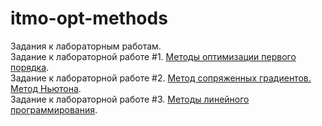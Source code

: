 # itmo-opt-methods

Задания к лабораторным работам.   
Задание к лабораторной работе #1. [Методы оптимизации первого порядка](http://mathdep.ifmo.ru/wp-content/uploads/2021/02/lab_1_optimization.pdf).  
Задание к лабораторной работе #2. [Метод сопряженных градиентов. Метод Ньютона](http://mathdep.ifmo.ru/wp-content/uploads/2021/03/lab_2_optimization.pdf).  
Задание к лабораторной работе #3. [Методы линейного программирования](http://mathdep.ifmo.ru/wp-content/uploads/2021/03/lab_3_optimization.pdf).  
